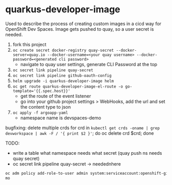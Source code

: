 # quarkus-developer-image

Used to describe the process of creating custom images in a cicd way for OpenShift Dev Spaces.
Image gets pushed to quay, so a user secret is needed. 


1. fork this project
2. `oc create secret docker-registry quay-secret --docker-server=quay.io --docker-username=<your quay username> --docker-password=<generated cli password>`
   - navigate to quay user settings, generate CLI Password at the top
3. `oc secret link pipeline quay-secret`
4. `oc secret link pipeline github-oauth-config`
5. `helm upgrade -i quarkus-developer-image helm`
6. `oc get route quarkus-developer-image-el-route -o go-template='{{.spec.host}}'`
   - get the route of the event listener
   - go into your github project settings > WebHooks, add the url and set the content type to json
7. `oc apply -f argoapp-yaml`
   - namespace name is devspaces-demo 


bugfixing:
delete multiple crds
for crd in `kubectl get crds -oname | grep devworkspace | awk -F / '{ print $2 }'`; do oc delete crd $crd; done

TODO:
- write a table what namespace needs what secret (quay push ns needs quay secret)
- oc secret link pipeline quay-secret -> needednhere

```sh
oc adm policy add-role-to-user admin system:serviceaccount:openshift-gitops:openshift-gitops-argocd-application-controller -n devspaces-de
mo
```